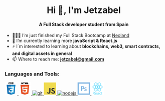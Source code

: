 <h1 align="center">Hi 👋, I'm Jetzabel</h1>
<h4 align="center">A Full Stack developer student from Spain</h4>


- 👩🏻‍💻 I’m just finished my Full Stack Bootcamp at [Neoland](https://www.neoland.es/)
- 🌱 I’m currently learning more **javaScript & React.js**
- ⚡ I´m interested to learning about **blockchains, web3, smart contracts, and digital assets in general**
- 📫 Where to reach me: **jetzabel@gmail.com**
<p>

<h3 align="left">Languages and Tools:</h3>
<p align="left"> <a href="https://www.w3schools.com/css/" target="_blank"> <img src="https://raw.githubusercontent.com/devicons/devicon/master/icons/css3/css3-original-wordmark.svg" alt="css3" width="40" height="40"/> </a> <a href="https://www.w3.org/html/" target="_blank"> <img src="https://raw.githubusercontent.com/devicons/devicon/master/icons/html5/html5-original-wordmark.svg" alt="html5" width="40" height="40"/> </a> <a href="https://git-scm.com/" target="_blank"> <img src="https://www.vectorlogo.zone/logos/git-scm/git-scm-icon.svg" alt="git" width="40" height="40"/> </a> <a href="https://developer.mozilla.org/en-US/docs/Web/JavaScript" target="_blank"> <img src="https://raw.githubusercontent.com/devicons/devicon/master/icons/javascript/javascript-original.svg" alt="javascript" width="40" height="40"/> </a>  <a  <a href="https://nodejs.org" target="_blank"> <img src="https://icon-library.com/images/nodejs-icon/nodejs-icon-13.jpg" alt="nodejs" width="40" height="40"/> </a> <a href="https://www.photoshop.com/en" target="_blank"> <img src="https://raw.githubusercontent.com/devicons/devicon/master/icons/photoshop/photoshop-line.svg" alt="photoshop" width="40" height="40"/> </a> <a href="https://reactjs.org/" target="_blank"> <img src="https://raw.githubusercontent.com/devicons/devicon/master/icons/react/react-original-wordmark.svg" alt="react" width="40" height="40"/> </a> </p> 









